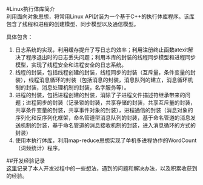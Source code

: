 #Linux执行体库简介  
利用面向对象思想，将常用Linux API封装为一个基于C++的执行体库程序。该库包含了线程和进程的创建模型、同步模型以及通信模型。 

具体包含：

1. 日志系统的实现，利用缓存提升了写日志的效率；利用注册终止函数atexit解决了程序退出时的日志丢失问题；利用本库的封装的线程同步模型和进程同步模型，实现了线程安全和进程安全的日志系统。
2. 线程的封装，包括线程创建的封装，线程同步的封装（互斥量，条件变量的封装），线程消息循环的封装（包括消息的封装，消息队列的建立，消息循环机制的封装，消息处理机制的封装，名字服务等）。 
3. 进程的封装，包括进程创建的封装，消除了子进程文件描述符继承带来的问题；进程同步的封装（记录锁的封装，共享存储的封装，共享互斥量的封装，共享条件变量的封装，共享事件对象的封装），进程通信的封装（消息对象的序列化和反序列化框架，命名管道型消息队列的封装，基于命名管道的消息发送机制的封装，基于命名管道的消息接收机制的封装，进入消息循环的方式的封装）
4. 使用本执行体库，利用map-reduce思想实现了单机多进程协作的WordCount（词频统计）程序。

##开发经验记录  
[这里](https://github.com/bohaoist/LibExcutor/blob/master/RECORD.txt)记录了本人开发过程中的一些想法，遇到的问题和解决办法，以及积累收获到的经验。 
